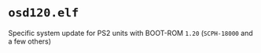 # `osd120.elf`

Specific system update for PS2 units with BOOT-ROM `1.20` (`SCPH-18000` and a few others)
